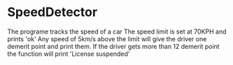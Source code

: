  # SpeedDetector
 The programe tracks the speed of a car
 The speed limit is set at 70KPH and prints 'ok'
 Any speed of 5km/s above the limit will give the driver one demerit point and print them.
 If the driver gets more than 12 demerit point the function will print 'License suspended'